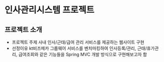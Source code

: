 # 인사관리시스템 프로젝트
## 프로젝트 소개
- 프로젝트 주제
  사내 인사/근태/급여 관리 서비스를 제공하는 웹사이트 구현
- 선정이유
  kt비즈메카 그룹웨어 서비스를 벤치마킹하여 인사등록/관리, 근태/휴가관리, 급여조회와 같은 기능들을 Spring MVC 개발 방식으로 구현해보고자 함
